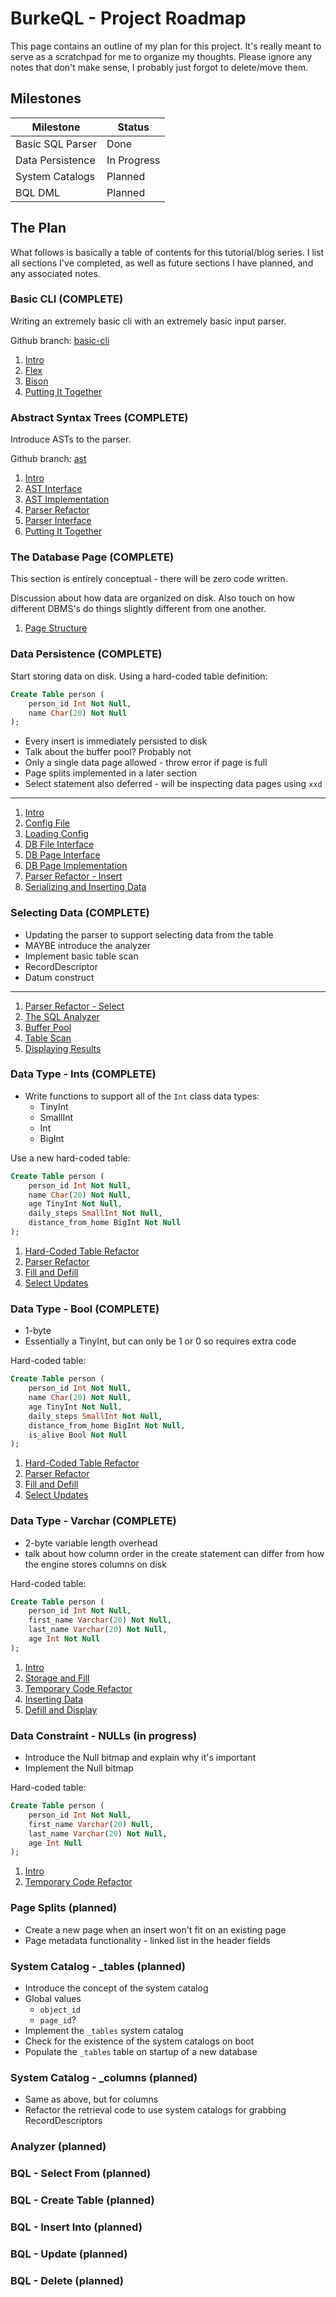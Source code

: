 # BurkeQL - Project Roadmap

This page contains an outline of my plan for this project. It's really meant to serve as a scratchpad for me to organize my thoughts. Please ignore any notes that don't make sense, I probably just forgot to delete/move them.

## Milestones

| Milestone | Status |
| --------- | ------ |
| Basic SQL Parser | Done |
| Data Persistence | In Progress |
| System Catalogs | Planned |
| BQL DML | Planned |

## The Plan

What follows is basically a table of contents for this tutorial/blog series. I list all sections I've completed, as well as future sections I have planned, and any associated notes.

### Basic CLI (COMPLETE)

Writing an extremely basic cli with an extremely basic input parser.

Github branch: [basic-cli](https://github.com/burke1791/burkeql-db/tree/basic-cli)

1. [Intro](../../01-basic-cli/intro)
1. [Flex](../../01-basic-cli/flex)
1. [Bison](../../01-basic-cli/bison)
1. [Putting It Together](../../01-basic-cli/putting-it-together)

### Abstract Syntax Trees (COMPLETE)

Introduce ASTs to the parser.

Github branch: [ast](https://github.com/burke1791/burkeql-db/tree/ast)

1. [Intro](../../02-ast/intro)
1. [AST Interface](../../02-ast/ast-interface)
1. [AST Implementation](../../02-ast/ast-implementation)
1. [Parser Refactor](../../02-ast/parser-refactor)
1. [Parser Interface](../../02-ast/parser-interface)
1. [Putting It Together](../../02-ast/putting-it-together)

### The Database Page (COMPLETE)

This section is entirely conceptual - there will be zero code written.

Discussion about how data are organized on disk. Also touch on how different DBMS's do things slightly different from one another.

1. [Page Structure](../../03-db-page/page-structure)

### Data Persistence (COMPLETE)

Start storing data on disk. Using a hard-coded table definition:

```sql
Create Table person (
    person_id Int Not Null,
    name Char(20) Not Null
);
```

- Every insert is immediately persisted to disk
- Talk about the buffer pool? Probably not
- Only a single data page allowed - throw error if page is full
- Page splits implemented in a later section
- Select statement also deferred - will be inspecting data pages using `xxd`

---

1. [Intro](../../04-data-persistence/01-intro)
1. [Config File](../../04-data-persistence/02-config-file)
1. [Loading Config](../../04-data-persistence/03-loading-config)
1. [DB File Interface](../../04-data-persistence/04-file-interface)
1. [DB Page Interface](../../04-data-persistence/05-page-interface)
1. [DB Page Implementation](../../04-data-persistence/06-page-implementation)
1. [Parser Refactor - Insert](../../04-data-persistence/07-parser-refactor-insert)
1. [Serializing and Inserting Data](../../04-data-persistence/08-serializing-and-inserting-data)

### Selecting Data (COMPLETE)

- Updating the parser to support selecting data from the table
- MAYBE introduce the analyzer
- Implement basic table scan
- RecordDescriptor
- Datum construct

---

1. [Parser Refactor - Select](../../05-selecting-data/01-parser-refactor-select)
1. [The SQL Analyzer](../../05-selecting-data/02-the-sql-analyzer)
1. [Buffer Pool](../../05-selecting-data/03-buffer-pool) 
1. [Table Scan](../../05-selecting-data/04-table-scan)
1. [Displaying Results](../../05-selecting-data/05-displaying-results)

### Data Type - Ints (COMPLETE)

- Write functions to support all of the `Int` class data types:
    - TinyInt
    - SmallInt
    - Int
    - BigInt

Use a new hard-coded table:

```sql
Create Table person (
    person_id Int Not Null,
    name Char(20) Not Null,
    age TinyInt Not Null,
    daily_steps SmallInt Not Null,
    distance_from_home BigInt Not Null
);
```

1. [Hard-Coded Table Refactor](../../06-data-types-ints/01-hard-coded-table-refactor)
1. [Parser Refactor](../../06-data-types-ints/02-parser-refactor)
1. [Fill and Defill](../../06-data-types-ints/03-fill-and-defill)
1. [Select Updates](../../06-data-types-ints/04-select-updates)

### Data Type - Bool (COMPLETE)

- 1-byte
- Essentially a TinyInt, but can only be 1 or 0 so requires extra code

Hard-coded table:

```sql
Create Table person (
    person_id Int Not Null,
    name Char(20) Not Null,
    age TinyInt Not Null,
    daily_steps SmallInt Not Null,
    distance_from_home BigInt Not Null,
    is_alive Bool Not Null
);
```

1. [Hard-Coded Table Refactor](../../07-data-types-bool/01-hard-coded-table-refactor)
1. [Parser Refactor](../../07-data-types-bool/02-parser-refactor)
1. [Fill and Defill](../../07-data-types-bool/03-fill-and-defill)
1. [Select Updates](../../07-data-types-bool/04-select-updates)

### Data Type - Varchar (COMPLETE)

- 2-byte variable length overhead
- talk about how column order in the create statement can differ from how the engine stores columns on disk

Hard-coded table:

```sql
Create Table person (
    person_id Int Not Null,
    first_name Varchar(20) Not Null,
    last_name Varchar(20) Not Null,
    age Int Not Null
);
```

1. [Intro](../../08-data-types-varchar/01-intro)
1. [Storage and Fill](../../08-data-types-varchar/02-storage-and-fill)
1. [Temporary Code Refactor](../../08-data-types-varchar/03-temporary-code-refactor)
1. [Inserting Data](../../08-data-types-varchar/04-inserting-data)
1. [Defill and Display](../../08-data-types-varchar/05-defill-and-display)

### Data Constraint - NULLs (in progress)

- Introduce the Null bitmap and explain why it's important
- Implement the Null bitmap

Hard-coded table:

```sql
Create Table person (
    person_id Int Not Null,
    first_name Varchar(20) Null,
    last_name Varchar(20) Not Null,
    age Int Null
);
```

1. [Intro](../../09-data-constraint-null/01-intro)
1. [Temporary Code Refactor](../../09-data-constraint-null/02-temporary-code-refactor)

### Page Splits (planned)

- Create a new page when an insert won't fit on an existing page
- Page metadata functionality - linked list in the header fields

### System Catalog - _tables (planned)

- Introduce the concept of the system catalog
- Global values
    - `object_id`
    - `page_id`?
- Implement the `_tables` system catalog
- Check for the existence of the system catalogs on boot
- Populate the `_tables` table on startup of a new database

### System Catalog - _columns (planned)

- Same as above, but for columns
- Refactor the retrieval code to use system catalogs for grabbing RecordDescriptors

### Analyzer (planned)

### BQL - Select From (planned)

### BQL - Create Table (planned)

### BQL - Insert Into (planned)

### BQL - Update (planned)

### BQL - Delete (planned)